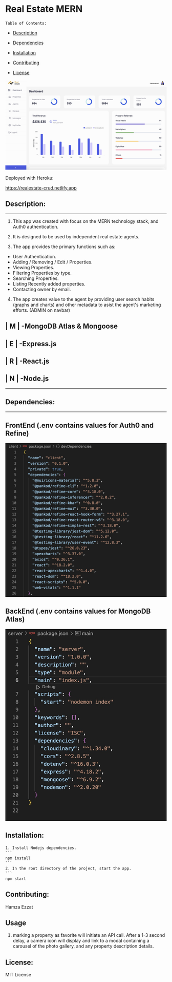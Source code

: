 


  


  # Real Estate MERN

    Table of Contents:
  
  - [Description](#description)
  
  - [Dependencies](#dependencies)
  
  - [Installation](#installation)
    
  - [Contributing](#contributing)
  
  - [License](#license)
  
  
![Preview](https://github.com/hamzaxezzat/FullStack-MERN-CRUD/blob/main/client/public/main.jpeg)
  
  
Deployed with Heroku:
   
https://realestate-crud.netlify.app

## Description:
---
1. This app was created with focus on the MERN technology stack, and Auth0 authentication.

2. It is designed to be used by independent real estate agents.

3. The app  provides the primary functions such as:
  * User Authentication.
  * Adding / Removing / Edit / Properties.
  * Viewing Properties.
  * Filtering Properties by type.
  * Searching Properties.
  * Listing Recently added properties.
  * Contacting owner by email.

4. The app creates value to the agent by providing user search habits (graphs and charts) and other metadata to asist the agent's marketing efforts.  (ADMIN on navbar)





## | M |   -MongoDB Atlas & Mongoose 

## | E |   -Express.js 

## | R |   -React.js 

## | N |   -Node.js 
---

## Dependencies:  
---


## FrontEnd (.env contains values for Auth0 and Refine)

![front end ](https://github.com/hamzaxezzat/FullStack-MERN-CRUD/blob/main/client/public/frontend.jpeg)
## BackEnd (.env contains values for MongoDB Atlas)
![front end ](https://github.com/hamzaxezzat/FullStack-MERN-CRUD/blob/main/client/public/backend.jpeg)
          
  
## Installation:

    1. Install Nodejs dependencies.
    ```
    npm install
    ```
    2. In the root directory of the project, start the app.
    ```
    npm start
  
## Contributing:
  
  Hamza Ezzat
## Usage
1. marking a property as favorite will initiate an API call.  After a 1-3 second delay, a camera icon will display and link to a modal containing a carousel of the photo gallery, and any property description details.

## License:

MIT License
  


